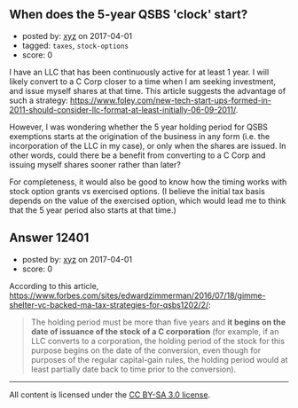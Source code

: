 ## When does the 5-year QSBS 'clock' start?

- posted by: [xyz](https://stackexchange.com/users/1705326/xyz) on 2017-04-01
- tagged: `taxes`, `stock-options`
- score: 0

I have an LLC that has been continuously active for at least 1 year.  I will likely convert to a C Corp closer to a time when I am seeking investment, and issue myself shares at that time.  This article suggests the advantage of such a strategy: https://www.foley.com/new-tech-start-ups-formed-in-2011-should-consider-llc-format-at-least-initially-06-09-2011/.

However, I was wondering whether the 5 year holding period for QSBS exemptions starts at the origination of the business in any form (i.e. the incorporation of the LLC in my case), or only when the shares are issued.  In other words, could there be a benefit from converting to a C Corp and issuing myself shares sooner rather than later?

For completeness, it would also be good to know how the timing works with stock option grants vs exercised options.  (I believe the initial tax basis depends on the value of the exercised option, which would lead me to think that the 5 year period also starts at that time.)


## Answer 12401

- posted by: [xyz](https://stackexchange.com/users/1705326/xyz) on 2017-04-01
- score: 0

According to this article, https://www.forbes.com/sites/edwardzimmerman/2016/07/18/gimme-shelter-vc-backed-ma-tax-strategies-for-qsbs1202/2/:

> The holding period must be more than five years and **it begins on the
> date of issuance of the stock of a C corporation** (for example, if an
> LLC converts to a corporation, the holding period of the stock for
> this purpose begins on the date of the conversion, even though for
> purposes of the regular capital-gain rules, the holding period would
> at least partially date back to time prior to the conversion).



---

All content is licensed under the [CC BY-SA 3.0 license](https://creativecommons.org/licenses/by-sa/3.0/).
